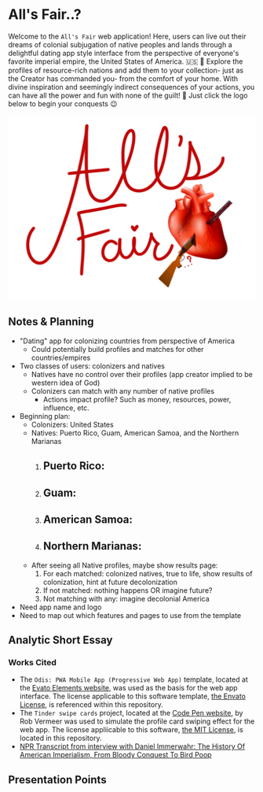 # All's Fair..?

Welcome to the `All's Fair` web application! Here, users can live out their dreams of colonial subjugation of native peoples and lands through a delightful dating app style interface from the perspective of everyone's favorite imperial empire, the United States of America.  :us: :eagle: Explore the profiles of resource-rich nations and add them to your collection- just as the Creator has commanded you- from the comfort of your home. With divine inspiration and seemingly indirect consequences of your actions, you can have all the power and fun with none of the guilt! :smiling_face_with_three_hearts: Just click the logo below to begin your conquests :wink:

<a href="src/index.html">![All's Fair Logo](assets/myImages/logo.png)</a>

## Notes & Planning
* "Dating" app for colonizing countries from perspective of America
  - Could potentially build profiles and matches for other countries/empires
* Two classes of users: colonizers and natives
  - Natives have no control over their profiles (app creator implied to be western idea of God)
  - Colonizers can match with any number of native profiles
    - Actions impact profile? Such as money, resources, power, influence, etc.
* Beginning plan:
  - Colonizers: United States
  - Natives: Puerto Rico, Guam, American Samoa, and the Northern Marianas
    1. Puerto Rico:
       - 
    2. Guam:
       - 
    3. American Samoa:
       - 
    4. Northern Marianas:
       - 
  - After seeing all Native profiles, maybe show results page:
    1. For each matched: colonized natives, true to life, show results of colonization, hint at future decolonization
    2. If not matched: nothing happens OR imagine future?
    3. Not matching with any: imagine decolonial America
* Need app name and logo
* Need to map out which features and pages to use from the template


## Analytic Short Essay


### Works Cited
* The `Odis: PWA Mobile App (Progressive Web App)` template, located at the [Evato Elements website](https://elements.envato.com/odis-pwa-mobile-app-progressive-web-app-PZJASV8), was used as the basis for the web app interface. The license applicable to this software template, [the Envato License](ENVATO_LICENSE), is referenced within this repository.
* The `Tinder swipe cards` project, located at the [Code Pen website](https://codepen.io/RobVermeer/pen/japZpY), by Rob Vermeer was used to simulate the profile card swiping effect for the web app. The license appliicable to this software, [the MIT License](MIT_LICENSE), is located in this repository.
* [NPR Transcript from interview with Daniel Immerwahr: The History Of American Imperialism, From Bloody Conquest To Bird Poop](https://www.npr.org/2019/02/18/694700303/the-history-of-american-imperialism-from-bloody-conquest-to-bird-poop)


## Presentation Points
